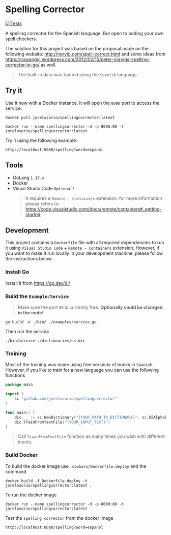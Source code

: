 # Spelling Corrector

[![Tests](https://github.com/jorelosorio/spellingcorrector/actions/workflows/tests.yml/badge.svg)](https://github.com/jorelosorio/spellingcorrector/actions/workflows/tests.yml)

A spelling corrector for the Spanish language. But open to adding your own spell checkers.

The solution for this project was based on the proposal made on the following website: http://norvig.com/spell-correct.html and some ideas from https://cxwangyi.wordpress.com/2012/02/15/peter-norvigs-spelling-corrector-in-go/ as well.

> The built-in data was trained using the `Spanish` language.

## Try it

Use it now with a Docker instance. It will open the `8080` port to access the service.

    docker pull jorelosorio/spellingcorrector:latest

    docker run --name spellingcorrector -d -p 8080:80 -t jorelosorio/spellingcorrector:latest

Try it using the following example:

    http://localhost:8080/spelling?word=espanol

## Tools

- GoLang `1.17.x`
- Docker
- Visual Studio Code `Optional!`
    > It requires a `Remote - Containers` extension. for more information please refers to: https://code.visualstudio.com/docs/remote/containers#_getting-started

## Development

This project contains a `Dockerfile` file with all required dependencies to run it using `Visual Studio Code` + `Remote - Containers` extension.
However, if you want to make it run locally in your development machine, please follow the instructions below.

### Install Go

Install it from https://go.dev/dl/

### Build the `Example/Service`

> Make sure the port `80` is currently free. **Optionally could be changed in the code!**

    go build -o ./bin/ ./examples/service.go

Then run the service

    ./bin/service ./dictionaries/es.dic

### Training

Most of the training was made using free versions of books in `Spanish`. However, if you like to train for a new language you can use the following functions

```go
package main

import (
    sc "github.com/jorelosorio/spellingcorrector"
)

func main() {
    dic, _ := sc.NewDictionary("{YOUR_PATH_TO_DICTIONARY}", sc.ESAlphabet) // Or ENAlphabet
    dic.TrainFromTextFile("{YOUR_INPUT_TEXT}")
}
```

> Call `TrainFromTextFile` function as many times you wish with different inputs.

### Build Docker

To build the docker image use `.dockers/Dockerfile.deploy` and the command

    docker build -f Dockerfile.deploy -t jorelosorio/spellingcorrector:latest .

To run the docker image

    docker run --name spellingcorrector -d -p 8080:80 -t jorelosorio/spellingcorrector:latest

Test the `spelling corrector` from the docker image

    http://localhost:8080/spelling?word=espanol
